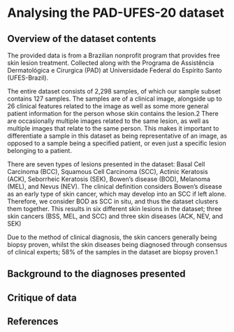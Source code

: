 # Analysing the PAD-UFES-20 dataset 

## Overview of the dataset contents 

The provided data is from a Brazilian nonprofit program that provides free skin lesion treatment. Collected along with the Programa de Assistência Dermatológica e Cirurgica (PAD) at Universidade Federal do Espírito Santo (UFES-Brazil). 

The entire dataset consists of 2,298 samples, of which our sample subset contains 127 samples. The samples are of a clinical image, alongside up to 26 clinical features related to the image as well as some more general patient information for the person whose skin contains the lesion.2 There are occasionally multiple images related to the same lesion, as well as multiple images that relate to the same person. This makes it important to differentiate a sample in this dataset as being representative of an image, as opposed to a sample being a specified patient, or even just a specific lesion belonging to a patient. 

There are seven types of lesions presented in the dataset: Basal Cell Carcinoma (BCC), Squamous Cell Carcinoma (SCC), Actinic Keratosis (ACK), Seborrheic Keratosis (SEK), Bowen’s disease (BOD), Melanoma (MEL), and Nevus (NEV). The clinical definition considers Bowen’s disease as an early type of skin cancer, which may develop into an SCC if left alone. Therefore, we consider BOD as SCC in situ, and thus the dataset clusters them together. This results in six different skin lesions in the dataset; three skin cancers (BSS, MEL, and SCC) and three skin diseases (ACK, NEV, and SEK) 

Due to the method of clinical diagnosis, the skin cancers generally being biopsy proven, whilst the skin diseases being diagnosed through consensus of clinical experts; 58% of the samples in the dataset are biopsy proven.1 

## Background to the diagnoses presented


## Critique of data

## References

